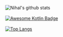 ![Nihal's github stats](https://github-readme-stats.vercel.app/api?username=NihalP01&show_icons=true&theme=tokyonight)
<br><br>
[![Awesome Kotlin Badge](https://kotlin.link/awesome-kotlin.svg)](https://github.com/KotlinBy/awesome-kotlin)
<br><br>
[![Top Langs](https://github-readme-stats.vercel.app/api/top-langs/?username=NihalP01&layout=compact)](https://github.com/anuraghazra/github-readme-stats)
<br>
